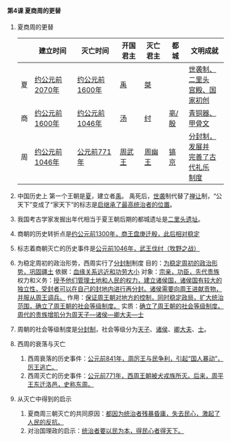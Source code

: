 #### 第4课 夏商周的更替

1. 夏商周的更替

    |      | 建立时间       | 灭亡时间       | 开国君主 | 灭亡君主 | 都城  | 文明成就                         |
    | ---- | -------------- | -------------- | -------- | -------- | ----- | -------------------------------- |
    | 夏   | <u>约公元前2070年</u> | <u>约公元前1600年</u> | <u>禹</u>| <u>桀</u>|       | <u>世袭制、二里头<br>宫殿、国家初创</u>|
    | 商   | <u>约公元前1600年</u> | <u>约公元前1046年</u>| <u>汤</u>| <u>纣</u>| <u>亳/殷</u>| <u>青铜器、甲骨文</u>|
    | 周   | <u>约公元前1046年</u> | <u>公元前771年</u>| <u>周武王</u>| <u>周幽王</u>| <u>镐京</u>| <u>分封制，发展并<br>完善了古代礼乐<br>制度</u>|

2. 中国历史上 第一个王朝是<u>夏</u>，建立者<u>禹</u>。
    禹死后，<u>世袭</u>制代替了<u>禅让</u>制，“公天下”变成了“家天下”的标志是<u>启继承了最高统治者的位置</u>。

3. 我国考古学家发掘出年代相当于夏王朝后期的都城遗址是<u>二里头遗址</u>。

4. 商朝的历史转折点是<u>约公元前1300年，商王盘庚迁殷，此后相对稳定</u>

5. 标志着商朝灭亡的历史事件是<u>公元前1046年，武王伐纣（牧野之战）</u>

6. 为稳定周初的政治形势，西周实行了<u>分封制</u>制度
    目的：<u>为稳定周初的政治形势，巩固疆土</u>
    依据：<u>血缘关系远近和功劳大小</u>
    对象：<u>宗亲，功臣，先代贵族</u>
    权力和义务：<u>授予他们管理土地和人民的权力，建立诸侯国，诸侯国有较大的独立性，受封者可以在自己的封地内进行再分封。诸侯需要向周王进献贡物，并服从周王调兵。</u>
    作用：<u>保证周王朝对地方的控制，同时稳定政局，扩大统治范围，确立了周王朝的社会等级制度。</u>
    实质：<u>确立了周王朝的社会等级制度。周代的贵族增肌分为周天子—诸侯—卿大夫—士</u>

7. 周朝的社会等级制度是<u>分封制</u>，社会等级分为<u>天子</u>、<u>诸侯</u>、<u>卿大夫</u>、<u>士</u>。

8. 西周的衰落与灭亡
    1. 西周衰落的历史事件：<u>公元前841年，周厉王与民争利，引起“国人暴动”，厉王逃亡。</u>
    2. 西周灭亡的历史事件：<u>公元前771年，西周王朝被犬戎族所灭。后来，周平王东迁洛邑，史称东周。</u>

9. 从灭亡中得到的启示
    1. 夏商周三朝灭亡的共同原因：<u>都因为统治者残暴昏庸，失去民心，激起了人民的反抗。</u>
    2. 对治国理政的启示：<u>统治者要以民为本，得民心者得天下。</u>
